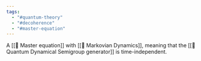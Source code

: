 ```yaml
---
tags:
  - "#quantum-theory"
  - "#decoherence"
  - "#master-equation"
---
```

A [[📘 Master equation]] with [[📘 Markovian Dynamics]], meaning that the [[📘 Quantum Dynamical Semigroup generator]] is time-independent.
